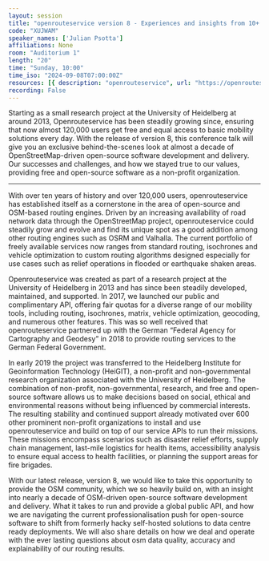 ```yaml
---
layout: session
title: "openrouteservice version 8 - Experiences and insights from 10+ years of running and providing a global OSM-driven, free and open-source routing engine"
code: "XUJWAM"
speaker_names: ['Julian Psotta']
affiliations: None
room: "Auditorium 1"
length: "20"
time: "Sunday, 10:00"
time_iso: "2024-09-08T07:00:00Z"
resources: [{ description: "openrouteservice", url: "https://openrouteservice.org" },{ description: "HeiGIT", url: "https://heigit.org" },{ description: "openrouteservice GitHub Code", url: "https://github.com/GIScience/openrouteservice" }]
recording: False
---
```


Starting as a small research project at the University of Heidelberg at around 2013, Openrouteservice has been steadily growing since, ensuring that now almost 120,000 users get free and equal access to basic mobility solutions every day. With the release of version 8, this conference talk will give you an exclusive behind-the-scenes look at almost a decade of OpenStreetMap-driven open-source software development and delivery. Our successes and challenges, and how we stayed true to our values, providing free and open-source software as a non-profit organization.

<hr>

With over ten years of history and over 120,000 users, openrouteservice has established itself as a cornerstone in the area of open-source and OSM-based routing engines. Driven by an increasing availability of road network data through the OpenStreetMap project, openrouteservice could steadily grow and evolve and find its unique spot as a good addition among other routing engines such as OSRM and Valhalla. The current portfolio of freely available services now ranges from standard routing, isochrones and vehicle optimization to custom routing algorithms designed especially for use cases such as relief operations in flooded or earthquake shaken areas.

Openrouteservice was created as part of a research project at the University of Heidelberg in 2013 and has since been steadily developed, maintained, and supported. In 2017, we launched our public and complimentary API, offering fair quotas for a diverse range of our mobility tools, including routing, isochrones, matrix, vehicle optimization, geocoding, and numerous other features. This was so well received that openrouteservice partnered up with the German “Federal Agency for Cartography and Geodesy” in 2018 to provide routing services to the German Federal Government.

In early 2019 the project was transferred to the Heidelberg Institute for Geoinformation Technology (HeiGIT), a non-profit and non-governmental research organization associated with the University of Heidelberg. The combination of non-profit, non-governmental, research, and free and open-source software allows us to make decisions based on social, ethical and environmental reasons without being influenced by commercial interests. The resulting stability and continued support already motivated over 600 other prominent non-profit organizations to install and use openrouteservice and build on top of our service APIs to run their missions. These missions encompass scenarios such as disaster relief efforts, supply chain management, last-mile logistics for health items, accessibility analysis to ensure equal access to health facilities, or planning the support areas for fire brigades.

With our latest release, version 8, we would like to take this opportunity to provide the OSM community, which we so heavily build on, with an insight into nearly a decade of OSM-driven open-source software development and delivery. What it takes to run and provide a global public API, and how we are navigating the current professionalisation push for open-source software to shift from formerly hacky self-hosted solutions to data centre ready deployments. We will also share details on how we deal and operate with the ever lasting questions about osm data quality, accuracy and explainability of our routing results.

